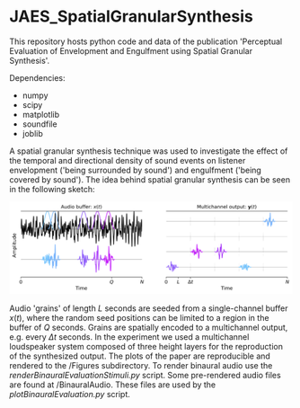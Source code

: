 # JAES_SpatialGranularSynthesis
This repository hosts python code and data of the publication 'Perceptual Evaluation of Envelopment and Engulfment using Spatial Granular Synthesis'.

Dependencies:
* numpy
* scipy
* matplotlib
* soundfile
* joblib

A spatial granular synthesis technique was used to investigate the effect of the temporal and directional density of sound events on listener envelopment ('being surrounded by sound') and engulfment ('being covered by sound'). The idea behind spatial granular synthesis can be seen in the following sketch:

<img src="/Figures/SGS/SGS_sketch.PNG" alt="drawing" width="800"/>

Audio 'grains' of length $L$ seconds are seeded from a single-channel buffer $x(t)$, where the random seed positions can be limited to a region in the buffer of $Q$ seconds. Grains are spatially encoded to a multichannel output, e.g. every $\Delta t$ seconds. In the experiment we used a multichannel loudspeaker system composed of three height layers for the reproduction of the synthesized output. The plots of the paper are reproducible and rendered to the /Figures subdirectory. To render binaural audio use the *renderBinauralEvaluationStimuli.py* script. Some pre-rendered audio files are found at /BinauralAudio. These files are used by the *plotBinauralEvaluation.py* script.
